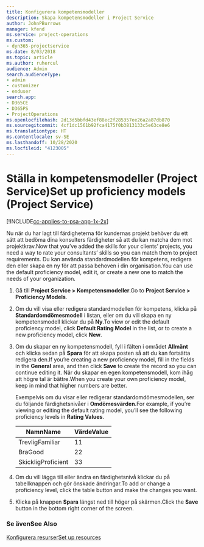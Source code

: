 ```yaml
---
title: Konfigurera kompetensmodeller
description: Skapa kompetensmodeller i Project Service
author: JohnPBurrows
manager: kfend
ms.service: project-operations
ms.custom:
- dyn365-projectservice
ms.date: 8/03/2018
ms.topic: article
ms.author: ruhercul
audience: Admin
search.audienceType:
- admin
- customizer
- enduser
search.app:
- D365CE
- D365PS
- ProjectOperations
ms.openlocfilehash: 2d13d5bbfd43ef88ec2f285357ee26a2a87db870
ms.sourcegitcommit: 4cf1dc1561b92fca4175f0b3813133c5e63ce8e6
ms.translationtype: HT
ms.contentlocale: sv-SE
ms.lasthandoff: 10/28/2020
ms.locfileid: "4123005"
---
```

# <a name="set-up-proficiency-models-project-service"></a><span data-ttu-id="d8ca2-103">Ställa in kompetensmodeller (Project Service)</span><span class="sxs-lookup"><span data-stu-id="d8ca2-103">Set up proficiency models (Project Service)</span></span>

[!INCLUDE[cc-applies-to-psa-app-1x-2x](../includes/cc-applies-to-psa-app-1x-2x.md)]

<span data-ttu-id="d8ca2-104">Nu när du har lagt till färdigheterna för kundernas projekt behöver du ett sätt att bedöma dina konsulters färdigheter så att du kan matcha dem mot projektkrav.</span><span class="sxs-lookup"><span data-stu-id="d8ca2-104">Now that you’ve added the skills for your clients’ projects, you need a way to rate your consultants’ skills so you can match them to project requirements.</span></span> <span data-ttu-id="d8ca2-105">Du kan använda standardmodellen för kompetens, redigera den eller skapa en ny för att passa behoven i din organisation.</span><span class="sxs-lookup"><span data-stu-id="d8ca2-105">You can use the default proficiency model, edit it, or create a new one to match the needs of your organization.</span></span>  
  
1.  <span data-ttu-id="d8ca2-106">Gå till **Project Service > Kompetensmodeller**.</span><span class="sxs-lookup"><span data-stu-id="d8ca2-106">Go to **Project Service > Proficiency Models**.</span></span>  
  
2.  <span data-ttu-id="d8ca2-107">Om du vill visa eller redigera standardmodellen för kompetens, klicka på **Standardomdömesmodell** i listan, eller om du vill skapa en ny kompetensmodell klickar du på **Ny**.</span><span class="sxs-lookup"><span data-stu-id="d8ca2-107">To view or edit the default proficiency model, click **Default Rating Model** in the list, or to create a new proficiency model, click **New**.</span></span>  
  
3.  <span data-ttu-id="d8ca2-108">Om du skapar en ny kompetensmodell, fyll i fälten i området **Allmänt** och klicka sedan på **Spara** för att skapa posten så att du kan fortsätta redigera den.</span><span class="sxs-lookup"><span data-stu-id="d8ca2-108">If you’re creating a new proficiency model, fill in the fields in the **General** area, and then click **Save** to create the record so you can continue editing it.</span></span> <span data-ttu-id="d8ca2-109">När du skapar en egen kompetensmodell, kom ihåg att högre tal är bättre.</span><span class="sxs-lookup"><span data-stu-id="d8ca2-109">When you create your own proficiency model, keep in mind that higher numbers are better.</span></span>  
  
     <span data-ttu-id="d8ca2-110">Exempelvis om du visar eller redigerar standardomdömesmodellen, ser du följande färdighetsnivåer i **Omdömesvärden**.</span><span class="sxs-lookup"><span data-stu-id="d8ca2-110">For example, if you’re viewing or editing the default rating model, you’ll see the following proficiency levels in **Rating Values**.</span></span>  
  
    |<span data-ttu-id="d8ca2-111">Namn</span><span class="sxs-lookup"><span data-stu-id="d8ca2-111">Name</span></span>|<span data-ttu-id="d8ca2-112">Värde</span><span class="sxs-lookup"><span data-stu-id="d8ca2-112">Value</span></span>|  
    |----------|-----------|  
    |<span data-ttu-id="d8ca2-113">Trevlig</span><span class="sxs-lookup"><span data-stu-id="d8ca2-113">Familiar</span></span>|<span data-ttu-id="d8ca2-114">1</span><span class="sxs-lookup"><span data-stu-id="d8ca2-114">1</span></span>|  
    |<span data-ttu-id="d8ca2-115">Bra</span><span class="sxs-lookup"><span data-stu-id="d8ca2-115">Good</span></span>|<span data-ttu-id="d8ca2-116">2</span><span class="sxs-lookup"><span data-stu-id="d8ca2-116">2</span></span>|  
    |<span data-ttu-id="d8ca2-117">Skicklig</span><span class="sxs-lookup"><span data-stu-id="d8ca2-117">Proficient</span></span>|<span data-ttu-id="d8ca2-118">3</span><span class="sxs-lookup"><span data-stu-id="d8ca2-118">3</span></span>|  
  
4.  <span data-ttu-id="d8ca2-119">Om du vill lägga till eller ändra en färdighetsnivå klickar du på tabellknappen och gör önskade ändringar.</span><span class="sxs-lookup"><span data-stu-id="d8ca2-119">To add or change a proficiency level, click the table button and make the changes you want.</span></span>  
  
5.  <span data-ttu-id="d8ca2-120">Klicka på knappen **Spara** längst ned till höger på skärmen.</span><span class="sxs-lookup"><span data-stu-id="d8ca2-120">Click the **Save** button in the bottom right corner of the screen.</span></span>  
  
### <a name="see-also"></a><span data-ttu-id="d8ca2-121">Se även</span><span class="sxs-lookup"><span data-stu-id="d8ca2-121">See Also</span></span>  
 [<span data-ttu-id="d8ca2-122">Konfigurera resurser</span><span class="sxs-lookup"><span data-stu-id="d8ca2-122">Set up resources</span></span>](../psa/set-up-resources.md)
